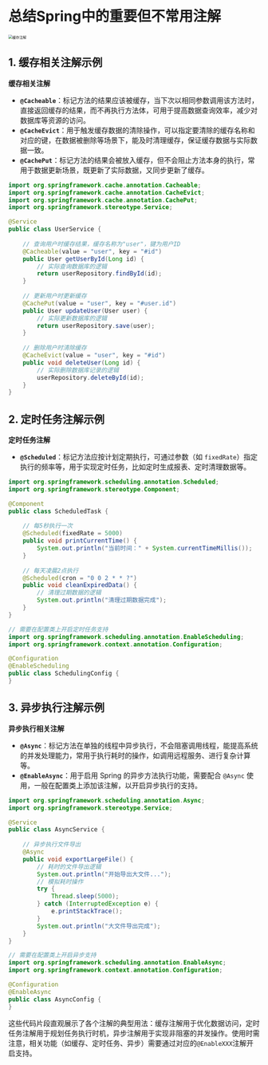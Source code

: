 # 总结Spring中的重要但不常用注解

<img src="https://cdn.jsdelivr.net/gh/01Petard/imageURL@main/img/202508252131684.jpeg" alt="缓存注解" style="zoom:50%;" />

## 1. 缓存相关注解示例

**缓存相关注解**

- **`@Cacheable`**：标记方法的结果应该被缓存，当下次以相同参数调用该方法时，直接返回缓存的结果，而不再执行方法体，可用于提高数据查询效率，减少对数据库等资源的访问。
- **`@CacheEvict`**：用于触发缓存数据的清除操作，可以指定要清除的缓存名称和对应的键，在数据被删除等场景下，能及时清理缓存，保证缓存数据与实际数据一致。
- **`@CachePut`**：标记方法的结果会被放入缓存，但不会阻止方法本身的执行，常用于数据更新场景，既更新了实际数据，又同步更新了缓存。

```java
import org.springframework.cache.annotation.Cacheable;
import org.springframework.cache.annotation.CacheEvict;
import org.springframework.cache.annotation.CachePut;
import org.springframework.stereotype.Service;

@Service
public class UserService {
    
    // 查询用户时缓存结果，缓存名称为"user"，键为用户ID
    @Cacheable(value = "user", key = "#id")
    public User getUserById(Long id) {
        // 实际查询数据库的逻辑
        return userRepository.findById(id);
    }
    
    // 更新用户时更新缓存
    @CachePut(value = "user", key = "#user.id")
    public User updateUser(User user) {
        // 实际更新数据库的逻辑
        return userRepository.save(user);
    }
    
    // 删除用户时清除缓存
    @CacheEvict(value = "user", key = "#id")
    public void deleteUser(Long id) {
        // 实际删除数据库记录的逻辑
        userRepository.deleteById(id);
    }
}
```

## 2. 定时任务注解示例

**定时任务注解**

- **`@Scheduled`**：标记方法应按计划定期执行，可通过参数（如 `fixedRate`）指定执行的频率等，用于实现定时任务，比如定时生成报表、定时清理数据等。

```java
import org.springframework.scheduling.annotation.Scheduled;
import org.springframework.stereotype.Component;

@Component
public class ScheduledTask {
    
    // 每5秒执行一次
    @Scheduled(fixedRate = 5000)
    public void printCurrentTime() {
        System.out.println("当前时间：" + System.currentTimeMillis());
    }
    
    // 每天凌晨2点执行
    @Scheduled(cron = "0 0 2 * * ?")
    public void cleanExpiredData() {
        // 清理过期数据的逻辑
        System.out.println("清理过期数据完成");
    }
}

// 需要在配置类上开启定时任务支持
import org.springframework.scheduling.annotation.EnableScheduling;
import org.springframework.context.annotation.Configuration;

@Configuration
@EnableScheduling
public class SchedulingConfig {
}
```

## 3. 异步执行注解示例

**异步执行相关注解**

- **`@Async`**：标记方法在单独的线程中异步执行，不会阻塞调用线程，能提高系统的并发处理能力，常用于执行耗时的操作，如调用远程服务、进行复杂计算等。
- **`@EnableAsync`**：用于启用 Spring 的异步方法执行功能，需要配合 `@Async` 使用，一般在配置类上添加该注解，以开启异步执行的支持。

```java
import org.springframework.scheduling.annotation.Async;
import org.springframework.stereotype.Service;

@Service
public class AsyncService {
    
    // 异步执行文件导出
    @Async
    public void exportLargeFile() {
        // 耗时的文件导出逻辑
        System.out.println("开始导出大文件...");
        // 模拟耗时操作
        try {
            Thread.sleep(5000);
        } catch (InterruptedException e) {
            e.printStackTrace();
        }
        System.out.println("大文件导出完成");
    }
}

// 需要在配置类上开启异步支持
import org.springframework.scheduling.annotation.EnableAsync;
import org.springframework.context.annotation.Configuration;

@Configuration
@EnableAsync
public class AsyncConfig {
}
```

这些代码片段直观展示了各个注解的典型用法：缓存注解用于优化数据访问，定时任务注解用于规划任务执行时机，异步注解用于实现非阻塞的并发操作。使用时需注意，相关功能（如缓存、定时任务、异步）需要通过对应的`@EnableXXX`注解开启支持。
